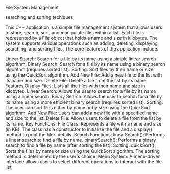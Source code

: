 File System Management

searching and sorting techiques

This C++ application is a simple file management system that allows users to store, search, sort, and manipulate files within a list.
Each file is represented by a File object that holds a name and size in kilobytes. The system supports various operations such as adding, deleting, displaying, searching, and sorting files. The core features of the application include:

Linear Search: Search for a file by its name using a simple linear search algorithm. 
Binary Search: Search for a file by its name using a binary search algorithm (requires sorted list).
Sorting: Sort files by their name or size using the QuickSort algorithm.
Add New File: Add a new file to the list with its name and size.
Delete File: Delete a file from the list by its name. 
Features Display Files: Lists all the files with their name and size in kilobytes.
Linear Search: Allows the user to search for a file by its name using a linear search. 
Binary Search: Allows the user to search for a file by its name using a more efficient binary search (requires sorted list). 
Sorting: The user can sort files either by name or by size using the QuickSort algorithm.
Add New File: Users can add a new file with a specified name and size to the list. 
Delete File: Allows users to delete a file from the list by its name. 
Key Functions:
File Class: Represents a file with a name and size (in KB). 
The class has a constructor to initialize the file and a display() method to print the file’s details.
Search Functions: 
linearSearch(): Performs a linear search to find a file by name. 
binarySearch(): Performs a binary search to find a file by name (after sorting the list).
Sorting:
quickSort():
Sorts the files by name or size using the QuickSort algorithm. The sorting method is determined by the user's choice. 
Menu System: A menu-driven interface allows users to select different operations to interact with the file list.

